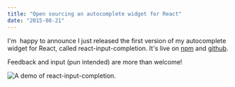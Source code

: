 ```yaml
---
title: "Open sourcing an autocomplete widget for React"
date: "2015-08-21"
---
```


I'm  happy to announce I just released the first version of my autocomplete widget for React, called react-input-completion. It's live on [npm](https://www.npmjs.com/package/react-input-completion) and [github](https://github.com/imcnally/react-input-completion).

Feedback and input (pun intended) are more than welcome!

![ A demo of react-input-completion. ](http://static1.squarespace.com/static/554569a4e4b0b68214c1f5d9/55457b34e4b0fca745eb358d/55d758e6e4b0a5ba13fdab6a/1440176360344/react-input-completion-demo.jpg)
